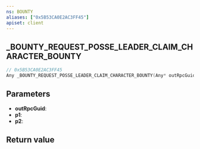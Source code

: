 ```yaml
---
ns: BOUNTY
aliases: ["0x5B53CA0E2AC3FF45"]
apiset: client
---
```

## _BOUNTY_REQUEST_POSSE_LEADER_CLAIM_CHARACTER_BOUNTY

```c
// 0x5B53CA0E2AC3FF45
Any _BOUNTY_REQUEST_POSSE_LEADER_CLAIM_CHARACTER_BOUNTY(Any* outRpcGuid,int p1,Any* p2);
```


## Parameters
* **outRpcGuid**:
* **p1**:
* **p2**:

## Return value

